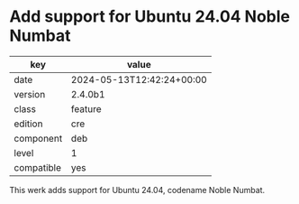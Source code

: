 [//]: # (werk v2)
# Add support for Ubuntu 24.04 Noble Numbat

key        | value
---------- | ---
date       | 2024-05-13T12:42:24+00:00
version    | 2.4.0b1
class      | feature
edition    | cre
component  | deb
level      | 1
compatible | yes

This werk adds support for Ubuntu 24.04, codename Noble Numbat.
